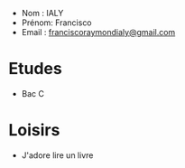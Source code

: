 
- Nom   : IALY
- Prénom: Francisco
- Email : franciscoraymondialy@gmail.com

# Etudes

- Bac C

# Loisirs

- J'adore lire un livre

